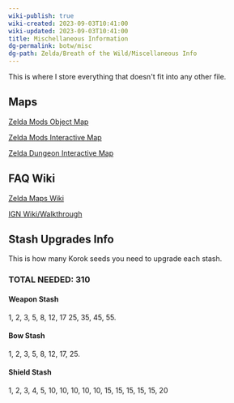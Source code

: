 ```yaml
---
wiki-publish: true
wiki-created: 2023-09-03T10:41:00
wiki-updated: 2023-09-03T10:41:00
title: Mischellaneous Information
dg-permalink: botw/misc
dg-path: Zelda/Breath of the Wild/Miscellaneous Info
---
```

This is where I store everything that doesn't fit into any other file.

## Maps
[Zelda Mods Object Map](https://objmap.zeldamods.org/#/map/z3,0,0)

[Zelda Mods Interactive Map](https://zeldamaps.com/?game=BotW)

[Zelda Dungeon Interactive Map](https://www.zeldadungeon.net/breath-of-the-wild-interactive-map/)

## FAQ Wiki
[Zelda Maps Wiki](https://zeldamaps.com/?game=BotW)

[IGN Wiki/Walkthrough](https://www.ign.com/wikis/the-legend-of-zelda-breath-of-the-wild/)

## Stash Upgrades Info

This is how many Korok seeds you need to upgrade each stash.

### TOTAL NEEDED: 310
#### Weapon Stash
1, 2, 3, 5, 8, 12, 17 25, 35, 45, 55.  

#### Bow Stash

1, 2, 3, 5, 8, 12, 17, 25.  

#### Shield Stash

1, 2, 3, 4, 5, 10, 10, 10, 10, 10, 15, 15, 15, 15, 15, 20